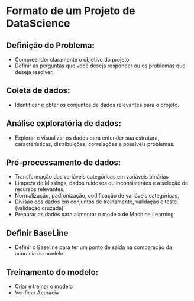 # Formato de um Projeto de DataScience

## Definição do Problema:
- Compreender claramente o objetivo do projeto 
- Definir as perguntas que você deseja responder ou os problemas que deseja resolver.

## Coleta de dados:
- Identificar e obter os conjuntos de dados relevantes para o projeto.

## Análise exploratória de dados: 
- Explorar e visualizar os dados para entender sua estrutura, características, distribuições, correlações e possíveis problemas.

## Pré-processamento de dados:
- Transformação das variáveis categóricas em variáveis binárias
- Limpeza de Missings, dados ruidosos ou inconsistentes e a seleção de recursos relevantes.
- Normalização, padronização, codificação de variáveis categóricas, 
- Divisão dos dados em conjuntos de treinamento, validação e teste. (validação cruzada)
- Preparar os dados para alimentar o modelo de Machine Learning.

## Definir BaseLine
- Definir o Baseline para ter um ponto de saida na comparação da acuracia do modelo.

## Treinamento do modelo: 
- Criar e treinar o modelo 
- Verificar Acuracia
